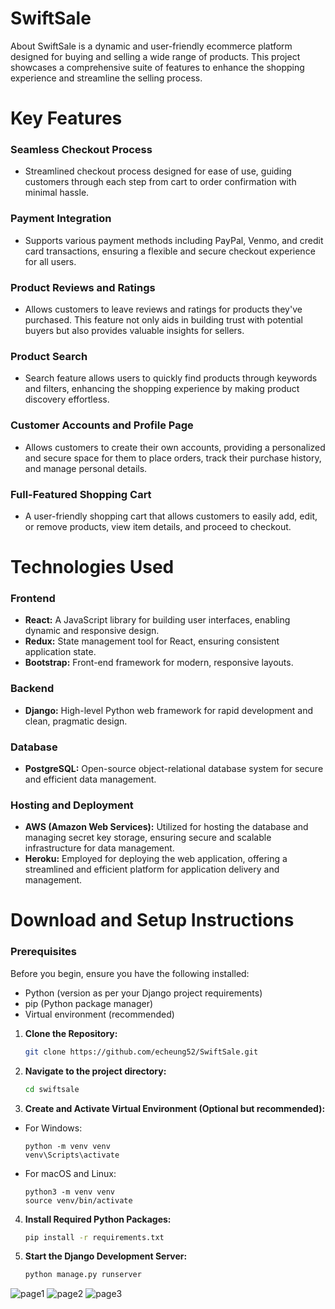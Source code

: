 # SwiftSale
About
SwiftSale is a dynamic and user-friendly ecommerce platform designed for buying and selling a wide range of products. This project showcases a comprehensive suite of features to enhance the shopping experience and streamline the selling process.

# Key Features 
### Seamless Checkout Process
- Streamlined checkout process designed for ease of use, guiding customers through each step from cart to order confirmation with minimal hassle.

### Payment Integration
- Supports various payment methods including PayPal, Venmo, and credit card transactions, ensuring a flexible and secure checkout experience for all users.

### Product Reviews and Ratings
- Allows customers to leave reviews and ratings for products they've purchased. This feature not only aids in building trust with potential buyers but also provides valuable insights for sellers.

### Product Search
- Search feature allows users to quickly find products through keywords and filters, enhancing the shopping experience by making product discovery effortless.

### Customer Accounts and Profile Page
- Allows customers to create their own accounts, providing a personalized and secure space for them to place orders, track their purchase history, and manage personal details.

### Full-Featured Shopping Cart
- A user-friendly shopping cart that allows customers to easily add, edit, or remove products, view item details, and proceed to checkout.



# Technologies Used

### Frontend
- **React:** A JavaScript library for building user interfaces, enabling dynamic and responsive design.
- **Redux:** State management tool for React, ensuring consistent application state.
- **Bootstrap:** Front-end framework for modern, responsive layouts.

### Backend
- **Django:** High-level Python web framework for rapid development and clean, pragmatic design.

### Database
- **PostgreSQL:** Open-source object-relational database system for secure and efficient data management.

### Hosting and Deployment
- **AWS (Amazon Web Services):**  Utilized for hosting the database and managing secret key storage, ensuring secure and scalable infrastructure for data management.
- **Heroku:** Employed for deploying the web application, offering a streamlined and efficient platform for application delivery and management.

# Download and Setup Instructions

### Prerequisites
Before you begin, ensure you have the following installed:
- Python (version as per your Django project requirements)
- pip (Python package manager)
- Virtual environment (recommended)


1. **Clone the Repository:**

   ```sh
   git clone https://github.com/echeung52/SwiftSale.git
   ```

2. **Navigate to the project directory:**

   ```sh
   cd swiftsale
   ```

3. **Create and Activate Virtual Environment (Optional but recommended):**
- For Windows:
  ```
  python -m venv venv
  venv\Scripts\activate
  ```
- For macOS and Linux:
  ```
  python3 -m venv venv
  source venv/bin/activate
  ```

4. **Install Required Python Packages:**
   ```sh
   pip install -r requirements.txt
   ```

5. **Start the Django Development Server:**
    ```sh
   python manage.py runserver
   ```
![page1](https://github.com/echeung52/SwiftSale-Ecommerce/assets/58400036/23b19c49-8f15-4446-b915-9dac6a304ffd)
![page2](https://github.com/echeung52/SwiftSale-Ecommerce/assets/58400036/bbac1aa7-bbbe-49a5-a6b1-14a2074c56e3)
![page3](https://github.com/echeung52/SwiftSale-Ecommerce/assets/58400036/100aff75-c955-4f97-be33-334de5cdabc3)


